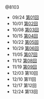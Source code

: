 @8103

- 09/24 [第01回](L201.html)
- 10/01 [第02回](L202.html)
- 10/08 [第03回](L203.html)
- 10/15 [第04回](L204.html)
- 10/22 [第05回](L205.html)
- 10/29 [第06回](L206.html)
- 11/05 [第07回](L207.html)
- 11/12 [第08回](L208.html)
- 11/19 [第09回](L209.html)
- 12/03 第10回
- 12/10 第11回
- 12/17 第12回
- 12/24 第13回
